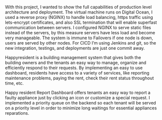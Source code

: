With this project, I wanted to show the full capabilities of production level architecture and deployment. The virtual machine runs on Digital Ocean, I used a reverse proxy (NGINX) to handle load balancing, https traffic using lets-encrypt certificates, and also SSL termination that will enable superfast communication between servers. I configured NGINX to serve static files instead of the servers, by this measure servers have less load and become very manageable. The system is immune to Failovers if one node is down, users are served by other nodes. For CICD I’m using Jenkins and git, so the new integration, testings, and deployments are just one commit away.

Happyresident is a building management system that gives both the building owners and the tenants an easy way to manage,
organize and efficiently respond to their requests.
By implementing an easy to use dashboard, residents have access to a variety of services,
like reporting maintenance problems, paying the rent, check their rent status throughout time, etc.

Happy resident Report Dashboard offers tenants an easy way to report a faulty appliance just by clicking an icon or customize a special request. I implemented a priority queue on the backend so each tenant will be served on a priority level in order to minimize long waitings for essential appliances reparations.
